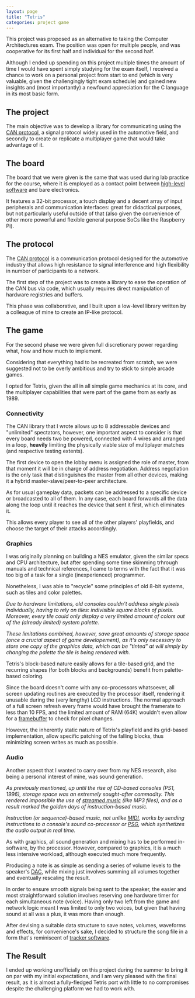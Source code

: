 ```yaml
---
layout: page
title: "Tetris"
categories: project game
---
```

This project was proposed as an alternative to taking the Computer Architectures exam. The position was open for multiple people, and was cooperative for its first half and individual for the second half.

Although I ended up spending on this project multiple times the amount of time I would have spent simply studying for the exam itself, I received a chance to work on a personal project from start to end (which is very valuable, given the challengingly tight exam schedule) and gained new insights and (most importantly) a newfound appreciation for the C language in its most basic form.

## The project
The main objective was to develop a library for communicating using the [CAN protocol](https://en.wikipedia.org/wiki/CAN_bus), a signal protocol widely used in the automotive field, and secondly to create or replicate a multiplayer game that would take advantage of it.

## The board
The board that we were given is the same that was used during lab practice for the course, where it is employed as a contact point between [high-level software](https://en.wikipedia.org/wiki/High-level_programming_language) and bare electronics.

It features a 32-bit processor, a touch display and a decent array of input peripherals and communication interfaces: great for didactical purposes, but not particularly useful outside of that (also given the convenience of other more powerful and flexible general purpose SoCs like the Raspberry Pi).

## The protocol
The [CAN protocol](https://en.wikipedia.org/wiki/CAN_bus) is a communication protocol designed for the automotive industry that allows high resistance to signal interference and high flexibility in number of participants to a network.

The first step of the project was to create a library to ease the operation of the CAN bus via code, which usually requires direct manipulation of hardware registries and buffers.

This phase was collaborative, and I built upon a low-level library written by a colleague of mine to create an IP-like protocol.

## The game
For the second phase we were given full discretionary power regarding what, how and how much to implement.

Considering that everything had to be recreated from scratch, we were suggested not to be overly ambitious and try to stick to simple arcade games.

I opted for Tetris, given the all in all simple game mechanics at its core, and the multiplayer capabilities that were part of the game from as early as 1989.

### Connectivity

The CAN library that I wrote allows up to 8 addressable devices and "unlimited" spectators, however, one important aspect to consider is that every board needs two be powered, connected with 4 wires and arranged in a loop, **heavily** limiting the physically viable size of multiplayer matches (and respective testing extents).

The first device to open the lobby menu is assigned the role of master, from that moment it will be in charge of address negotiation. Address negotiation is the only task that distinguishes the master from all other devices, making it a hybrid master-slave/peer-to-peer architecture.

As for usual gameplay data, packets can be addressed to a specific device or broadcasted to all of them. In any case, each board forwards all the data along the loop until it reaches the device that sent it first, which eliminates it.

This allows every player to see all of the other players' playfields, and choose the target of their attacks accordingly.

### Graphics

I was originally planning on building a NES emulator, given the similar specs and CPU architecture, but after spending some time skimming trhrough manuals and technical references, I came to terms with the fact that it was too big of a task for a single (inexperienced) programmer.

Nonetheless, I was able to "recycle" some principles of old 8-bit systems, such as tiles and color palettes.

*Due to hardware limitations, old consoles couldn't address single pixels individually, having to rely on tiles: indivisible square blocks of pixels.*
*Moreover, every tile could only display a very limited amount of colors out of the (already limited) system palette.*

*These limitations combined, however, save great amounts of storage space (once a crucial aspect of game developement), as it's only necessary to store one copy of the graphics data, which can be "tinted" at will simply by changing the palette the tile is being rendered with.*

Tetris's block-based nature easily allows for a tile-based grid, and the recurring shapes (for both blocks and backgrounds) benefit from palette-based coloring.

Since the board doesn't come with any co-processors whatsoever, all screen updating routines are executed by the processor itself, rendering it unusable during the (very lengthy) LCD instructions.
The normal approach of a full screen refresh every frame would have brought the framerate to less than 10 FPS, and the limited amount of RAM (64K) wouldn't even allow for a [framebuffer](https://en.wikipedia.org/wiki/Framebuffer) to check for pixel changes.

However, the inherently static nature of Tetris's playfield and its grid-based implementation, allow specific patching of the falling blocks, thus minimizing screen writes as much as possible.

### Audio

Another aspect that I wanted to carry over from my NES research, also being a personal interest of mine, was sound generation.

*As previously mentioned, up until the rise of CD-based consoles (PS1, 1996), storage space was an extremely sought-after commodity. This rendered impossible the use of [streamed music](https://en.wikipedia.org/wiki/Streaming_audio_in_video_games) (like MP3 files), and as a result marked the golden days of instruction-based music.*

*Instruction (or sequence)-based music, not unlike [MIDI](https://en.wikipedia.org/wiki/MIDI), works by sending instructions to a console's sound co-processor or [PSG](https://en.wikipedia.org/wiki/Programmable_sound_generator), which synthetizes the audio output in real time.*

As with graphics, all sound generation and mixing has to be performed in-software, by the processor.
However, compared to graphics, it is a much less intensive workload, although executed much more frequently.

Producing a note is as simple as sending a series of volume levels to the speaker's [DAC](https://en.wikipedia.org/wiki/Digital-to-analog_converter), while mixing just involves summing all volumes together and eventually rescaling the result.

In order to ensure smooth signals being sent to the speaker, the easier and most straightforward solution involves reserving one hardware timer for each simultaneous note (voice). Having only two left from the game and network logic meant I was limited to only two voices, but given that having sound at all was a plus, it was more than enough.

After devising a suitable data structure to save notes, volumes, waveforms and effects, for convenience's sake, I decided to structure the song file in a form that's reminiscent of [tracker software](https://en.wikipedia.org/wiki/Music_tracker).

## The Result

I ended up working unofficially on this project during the summer to bring it on par with my initial expectations, and I am very pleased with the final result, as it is almost a fully-fledged Tetris port with little to no compromises despite the challenging platform we had to work with.